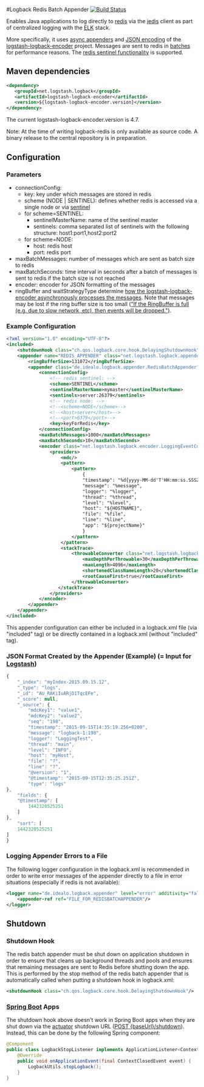 #Logback Redis Batch Appender 
[![Build Status](https://travis-ci.com/idealo/logback-redis.svg?token=NwgUMXstLbcSwdjknC8o&branch=master)](https://travis-ci.com/idealo/logback-redis) 

Enables Java applications to log directly to [redis](http://redis.io/) via the [jedis](https://github.com/xetorthio/jedis) client as part of centralized logging with the [ELK](https://www.elastic.co/products) stack.

More specifically, it uses [async appenders](https://github.com/logstash/logstash-logback-encoder#async) and [JSON encoding](https://github.com/logstash/logstash-logback-encoder#composite_encoder) of the [logstash-logback-encoder](https://github.com/logstash/logstash-logback-encoder) project. Messages are sent to redis in [batches](http://redis.io/topics/pipelining) for performance reasons. The [redis sentinel functionality](http://redis.io/topics/sentinel) is supported.

## Maven dependencies
``` xml
<dependency>
   <groupId>net.logstash.logback</groupId>
   <artifactId>logstash-logback-encoder</artifactId>
   <version>${logstash-logback-encoder.version}</version>
</dependency>
```
The current logstash-logback-encoder.version is 4.7.

Note: At the time of writing logback-redis is only available as source code. 
A binary release to the central repository is in preparation.

## Configuration
### Parameters
* connectionConfig:
    * key: key under which messages are stored in redis
    * scheme (NODE | SENTINEL): defines whether redis is accessed via a single node or via [sentinel](http://redis.io/topics/sentinel)
    * for scheme=SENTINEL:
        * sentinelMasterName: name of the sentinel master
        * sentinels: comma separated list of sentinels with the following structure: host1:port1,host2:port2
    * for scheme=NODE:
        * host: redis host
        * port: redis port
* maxBatchMessages: number of messages which are sent as batch size to redis
* maxBatchSeconds: time interval in seconds after a batch of messages is sent to redis if the batch size is not reached 
* encoder: encoder for JSON formatting of the messages
* ringBuffer and waitStrategyType determine [how the logstash-logback-encoder asynchronously processes the messages](https://github.com/logstash/logstash-logback-encoder#async). Note that messages may be lost if the ring buffer size is too small (["If the RingBuffer is full (e.g. due to slow network, etc), then events will be dropped."](https://github.com/logstash/logstash-logback-encoder#async)).  

### Example Configuration
``` xml
<?xml version="1.0" encoding="UTF-8"?>
<included>
    <shutdownHook class="ch.qos.logback.core.hook.DelayingShutdownHook"/>
    <appender name="REDIS_APPENDER" class="net.logstash.logback.appender.LoggingEventAsyncDisruptorAppender">
        <ringBufferSize>131072</ringBufferSize>
        <appender class="de.idealo.logback.appender.RedisBatchAppender">
            <connectionConfig>
                <!-- redis sentinel: -->
                <scheme>SENTINEL</scheme>
                <sentinelMasterName>mymaster</sentinelMasterName>
                <sentinels>server:26379</sentinels>
                <!-- redis node: -->
                <!--<scheme>NODE</scheme>-->
                <!--<host>server</host>-->
                <!--<port>6379</port>-->
                <key>keyForRedis</key>
            </connectionConfig>
            <maxBatchMessages>1000</maxBatchMessages>
            <maxBatchSeconds>10</maxBatchSeconds>
            <encoder class="net.logstash.logback.encoder.LoggingEventCompositeJsonEncoder">
                <providers>
                    <mdc/>
                    <pattern>
                        <pattern>
                            {
                            "timestamp": "%d{yyyy-MM-dd'T'HH:mm:ss.SSSZZ}",
                            "message": "%message",
                            "logger": "%logger",
                            "thread": "%thread",
                            "level": "%level",
                            "host": "${HOSTNAME}",
                            "file": "%file",
                            "line": "%line",
                            "app": "${projectName}"
                            }
                        </pattern>
                    </pattern>
                    <stackTrace>
                        <throwableConverter class="net.logstash.logback.stacktrace.ShortenedThrowableConverter">
                            <maxDepthPerThrowable>30</maxDepthPerThrowable>
                            <maxLength>4096</maxLength>
                            <shortenedClassNameLength>20</shortenedClassNameLength>
                            <rootCauseFirst>true</rootCauseFirst>
                        </throwableConverter>
                   </stackTrace>
                </providers>
            </encoder>
        </appender>
    </appender>
</included>
```
    
This appender configuration can either be included in a logback.xml file (via "included" tag) or be directly contained in a logback.xml (without "included" tag).

### JSON Format Created by the Appender (Example) (= Input for [Logstash](https://www.elastic.co/products/logstash))
``` js
{
    "_index": "myIndex-2015.09.15.12",
    "_type": "logs",
    "_id": "AU_RAKiIuARjD1TqcEFe",
    "_score": null,
    "_source": {
        "mdcKey1": "value1",
        "mdcKey2": "value2",
        "seq": "198",
        "timestamp": "2015-09-15T14:35:19.256+0200",
        "message": "logback-1:198",
        "logger": "LoggingTest",
        "thread": "main",
        "level": "INFO",
        "host": "myHost",
        "file": "?",
        "line": "?",
        "@version": "1",
        "@timestamp": "2015-09-15T12:35:25.251Z",
        "type": "logs"
},
    "fields": {
    "@timestamp": [
        1442320525251
    ]
},
    "sort": [
    1442320525251
]
}
```

### Logging Appender Errors to a File 
The following logger configuration in the logback.xml is recommended in order to write error messages of the appender directly to a file in error situations (especially if redis is not available):
``` xml
<logger name="de.idealo.logback.appender" level="error" additivity="false">
    <appender-ref ref="FILE_FOR_REDISBATCHAPPENDER"/>
</logger>
```

## Shutdown
### Shutdown Hook
The redis batch appender must be shut down on application shutdown in order to ensure that cleans up background threads and pools and ensures that remaining messages are sent to Redis before shutting down the app. This is performed by the stop method of the redis batch appender that is automatically called when putting a shutdown hook in logback.xml:
``` xml
<shutdownHook class="ch.qos.logback.core.hook.DelayingShutdownHook"/>
```
### [Spring Boot](http://projects.spring.io/spring-boot/) Apps
The shutdown hook above doesn't work in Spring Boot apps when they are shut down via the [actuator](http://docs.spring.io/spring-boot/docs/current-SNAPSHOT/reference/htmlsingle/#production-ready) shutdown URL ([POST {baseUrl}/shutdown](http://docs.spring.io/spring-boot/docs/current/reference/html/production-ready-endpoints.html)). Instead, this can be done by the following Spring component:
``` java
@Component
public class LogbackStopListener implements ApplicationListener<ContextClosedEvent> {
    @Override
    public void onApplicationEvent(final ContextClosedEvent event) {
        LogbackUtils.stopLogback();
    }
}
```
